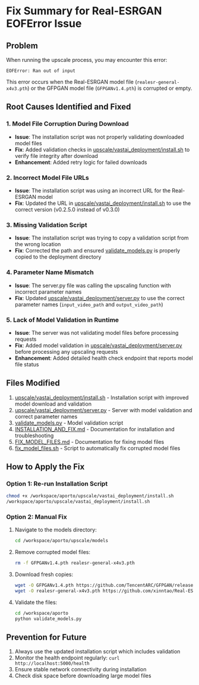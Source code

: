 # Fix Summary for Real-ESRGAN EOFError Issue

## Problem
When running the upscale process, you may encounter this error:
```
EOFError: Ran out of input
```

This error occurs when the Real-ESRGAN model file (`realesr-general-x4v3.pth`) or the GFPGAN model file (`GFPGANv1.4.pth`) is corrupted or empty.

## Root Causes Identified and Fixed

### 1. Model File Corruption During Download
- **Issue**: The installation script was not properly validating downloaded model files
- **Fix**: Added validation checks in [upscale/vastai_deployment/install.sh](file:///Users/igortkachenko/Downloads/aporto/upscale/vastai_deployment/install.sh) to verify file integrity after download
- **Enhancement**: Added retry logic for failed downloads

### 2. Incorrect Model File URLs
- **Issue**: The installation script was using an incorrect URL for the Real-ESRGAN model
- **Fix**: Updated the URL in [upscale/vastai_deployment/install.sh](file:///Users/igortkachenko/Downloads/aporto/upscale/vastai_deployment/install.sh) to use the correct version (v0.2.5.0 instead of v0.3.0)

### 3. Missing Validation Script
- **Issue**: The installation script was trying to copy a validation script from the wrong location
- **Fix**: Corrected the path and ensured [validate_models.py](file:///Users/igortkachenko/Downloads/aporto/validate_models.py) is properly copied to the deployment directory

### 4. Parameter Name Mismatch
- **Issue**: The server.py file was calling the upscaling function with incorrect parameter names
- **Fix**: Updated [upscale/vastai_deployment/server.py](file:///Users/igortkachenko/Downloads/aporto/upscale/vastai_deployment/server.py) to use the correct parameter names (`input_video_path` and `output_video_path`)

### 5. Lack of Model Validation in Runtime
- **Issue**: The server was not validating model files before processing requests
- **Fix**: Added model validation in [upscale/vastai_deployment/server.py](file:///Users/igortkachenko/Downloads/aporto/upscale/vastai_deployment/server.py) before processing any upscaling requests
- **Enhancement**: Added detailed health check endpoint that reports model file status

## Files Modified

1. [upscale/vastai_deployment/install.sh](file:///Users/igortkachenko/Downloads/aporto/upscale/vastai_deployment/install.sh) - Installation script with improved model download and validation
2. [upscale/vastai_deployment/server.py](file:///Users/igortkachenko/Downloads/aporto/upscale/vastai_deployment/server.py) - Server with model validation and correct parameter names
3. [validate_models.py](file:///Users/igortkachenko/Downloads/aporto/validate_models.py) - Model validation script
4. [INSTALLATION_AND_FIX.md](file:///Users/igortkachenko/Downloads/aporto/INSTALLATION_AND_FIX.md) - Documentation for installation and troubleshooting
5. [FIX_MODEL_FILES.md](file:///Users/igortkachenko/Downloads/aporto/FIX_MODEL_FILES.md) - Documentation for fixing model files
6. [fix_model_files.sh](file:///Users/igortkachenko/Downloads/aporto/fix_model_files.sh) - Script to automatically fix corrupted model files

## How to Apply the Fix

### Option 1: Re-run Installation Script
```bash
chmod +x /workspace/aporto/upscale/vastai_deployment/install.sh
/workspace/aporto/upscale/vastai_deployment/install.sh
```

### Option 2: Manual Fix
1. Navigate to the models directory:
   ```bash
   cd /workspace/aporto/upscale/models
   ```

2. Remove corrupted model files:
   ```bash
   rm -f GFPGANv1.4.pth realesr-general-x4v3.pth
   ```

3. Download fresh copies:
   ```bash
   wget -O GFPGANv1.4.pth https://github.com/TencentARC/GFPGAN/releases/download/v1.3.0/GFPGANv1.4.pth
   wget -O realesr-general-x4v3.pth https://github.com/xinntao/Real-ESRGAN/releases/download/v0.2.5.0/realesr-general-x4v3.pth
   ```

4. Validate the files:
   ```bash
   cd /workspace/aporto
   python validate_models.py
   ```

## Prevention for Future
1. Always use the updated installation script which includes validation
2. Monitor the health endpoint regularly: `curl http://localhost:5000/health`
3. Ensure stable network connectivity during installation
4. Check disk space before downloading large model files